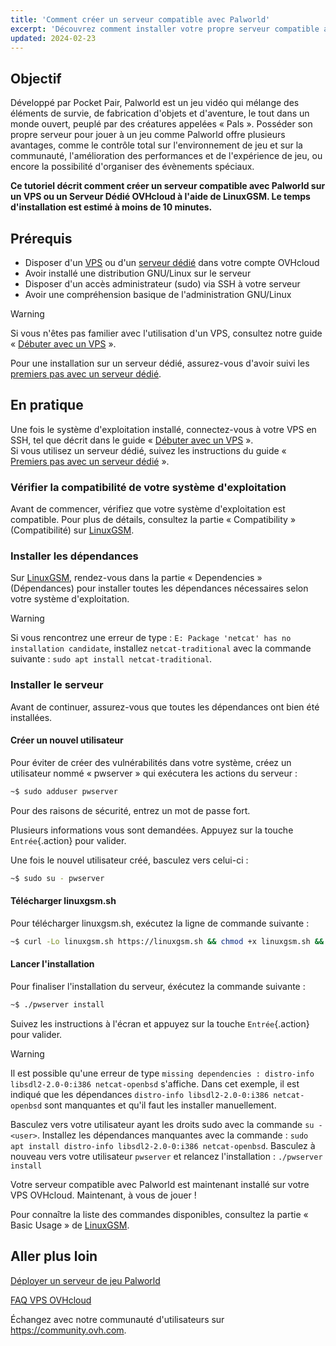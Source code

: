 ```yaml
---
title: 'Comment créer un serveur compatible avec Palworld'
excerpt: 'Découvrez comment installer votre propre serveur compatible avec Palworld sur un VPS ou un Serveur Dédié OVHcloud'
updated: 2024-02-23
---
```


## Objectif

Développé par Pocket Pair, Palworld est un jeu vidéo qui mélange des éléments de survie, de fabrication d'objets et d'aventure, le tout dans un monde ouvert, peuplé par des créatures appelées « Pals ». Posséder son propre serveur pour jouer à un jeu comme Palworld offre plusieurs avantages, comme le contrôle total sur l'environnement de jeu et sur la communauté, l'amélioration des performances et de l'expérience de jeu, ou encore la possibilité d'organiser des évènements spéciaux.

**Ce tutoriel décrit comment créer un serveur compatible avec Palworld sur un VPS ou un Serveur Dédié OVHcloud à l'aide de LinuxGSM. Le temps d'installation est estimé à moins de 10 minutes.**

## Prérequis

- Disposer d'un [VPS](https://www.ovhcloud.com/fr/vps/) ou d'un [serveur dédié](https://www.ovhcloud.com/fr/bare-metal/) dans votre compte OVHcloud
- Avoir installé une distribution GNU/Linux sur le serveur
- Disposer d'un accès administrateur (sudo) via SSH à votre serveur
- Avoir une compréhension basique de l'administration GNU/Linux

> [!warning]
>
> Si vous n'êtes pas familier avec l'utilisation d'un VPS, consultez notre guide « [Débuter avec un VPS](starting_with_a_vps1.) ».
>
> Pour une installation sur un serveur dédié, assurez-vous d'avoir suivi les [premiers pas avec un serveur dédié](getting-started-with-dedicated-server1.).

## En pratique

Une fois le système d'exploitation installé, connectez-vous à votre VPS en SSH, tel que décrit dans le guide « [Débuter avec un VPS](starting_with_a_vps1.) ».<br>
Si vous utilisez un serveur dédié, suivez les instructions du guide « [Premiers pas avec un serveur dédié](getting-started-with-dedicated-server1.) ».

### Vérifier la compatibilité de votre système d'exploitation

Avant de commencer, vérifiez que votre système d'exploitation est compatible. Pour plus de détails, consultez la partie « Compatibility » (Compatibilité) sur [LinuxGSM](https://linuxgsm.com/servers/pwserver/).

### Installer les dépendances

Sur [LinuxGSM](https://linuxgsm.com/servers/pwserver/), rendez-vous dans la partie « Dependencies » (Dépendances) pour installer toutes les dépendances nécessaires selon votre système d'exploitation.

> [!warning]
>
> Si vous rencontrez une erreur de type : `E: Package 'netcat' has no installation candidate`, installez `netcat-traditional` avec la commande suivante : `sudo apt install netcat-traditional`.
>

### Installer le serveur

Avant de continuer, assurez-vous que toutes les dépendances ont bien été installées.

#### Créer un nouvel utilisateur

Pour éviter de créer des vulnérabilités dans votre système, créez un utilisateur nommé « pwserver » qui exécutera les actions du serveur :

```sh
~$ sudo adduser pwserver
```

Pour des raisons de sécurité, entrez un mot de passe fort.

Plusieurs informations vous sont demandées. Appuyez sur la touche `Entrée`{.action} pour valider.

Une fois le nouvel utilisateur créé, basculez vers celui-ci :

```sh
~$ sudo su - pwserver
```

#### Télécharger linuxgsm.sh

Pour télécharger linuxgsm.sh, exécutez la ligne de commande suivante : 

```sh
~$ curl -Lo linuxgsm.sh https://linuxgsm.sh && chmod +x linuxgsm.sh && bash linuxgsm.sh pwserver
```

#### Lancer l'installation

Pour finaliser l'installation du serveur, éxécutez la commande suivante :

```sh
~$ ./pwserver install
```

Suivez les instructions à l'écran et appuyez sur la touche `Entrée`{.action} pour valider.

> [!warning]
>
> Il est possible qu'une erreur de type `missing dependencies : distro-info libsdl2-2.0-0:i386 netcat-openbsd` s'affiche. Dans cet exemple, il est indiqué que les dépendances `distro-info libsdl2-2.0-0:i386 netcat-openbsd` sont manquantes et qu'il faut les installer manuellement. 
>
> Basculez vers votre utilisateur ayant les droits sudo avec la commande `su - <user>`. Installez les dépendances manquantes avec la commande : `sudo apt install distro-info libsdl2-2.0-0:i386 netcat-openbsd`. Basculez à nouveau vers votre utilisateur `pwserver` et relancez l'installation : `./pwserver install`
>

Votre serveur compatible avec Palworld est maintenant installé sur votre VPS OVHcloud. Maintenant, à vous de jouer !

Pour connaître la liste des commandes disponibles, consultez la partie « Basic Usage » de [LinuxGSM](https://linuxgsm.com/servers/pwserver/).

## Aller plus loin

[Déployer un serveur de jeu Palworld](https://linuxgsm.com/servers/pwserver)

[FAQ VPS OVHcloud](vps-faq1.)

Échangez avec notre communauté d'utilisateurs sur <https://community.ovh.com>.